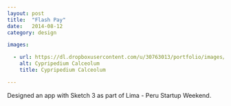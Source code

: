```yaml
---
layout: post
title:  "Flash Pay"
date:   2014-08-12
category: design

images:

  - url: https://dl.dropboxusercontent.com/u/30763013/portfolio/images/design/FlashPays/Screen%20Shot%202015-11-14%20at%204.36.42%20PM.png
    alt: Cypripedium Calceolum
    title: Cypripedium Calceolum

---
```


Designed an app with Sketch 3 as part of Lima - Peru Startup Weekend.